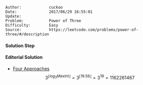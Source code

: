 
    Author:            cuckoo
    Date:              2017/06/29 16:55:01
    Update:            
    Problem:           Power of Three
    Difficulty:        Easy
    Source:            https://leetcode.com/problems/power-of-three/#/description

#### Solution Step

#### Editorial Solution
 - [Four Approaches](https://leetcode.com/articles/power-of-three/)
$$3^{\lfloor{}log_3{MaxInt}\rfloor{}} = 3^{\lfloor{}19.56\rfloor{}} = 3^{19} = 1162261467$$
